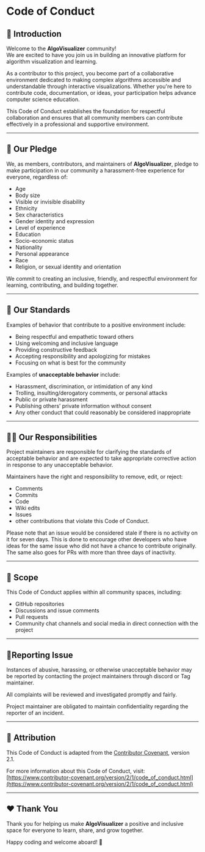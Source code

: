 # Code of Conduct

## 🚀 Introduction

Welcome to the **AlgoVisualizer** community!<br>
We are excited to have you join us in building an innovative platform for algorithm visualization and learning.

As a contributor to this project, you become part of a collaborative environment dedicated to making complex algorithms accessible and understandable through interactive visualizations. Whether you're here to contribute code, documentation, or ideas, your participation helps advance computer science education.

This Code of Conduct establishes the foundation for respectful collaboration and ensures that all community members can contribute effectively in a professional and supportive environment.

---


## 🌟 Our Pledge
We, as members, contributors, and maintainers of **AlgoVisualizer**, pledge to make participation in our community a harassment-free experience for everyone, regardless of:
- Age
- Body size
- Visible or invisible disability
- Ethnicity
- Sex characteristics
- Gender identity and expression
- Level of experience
- Education
- Socio-economic status
- Nationality
- Personal appearance
- Race
- Religion, or sexual identity and orientation

We commit to creating an inclusive, friendly, and respectful environment for learning, contributing, and building together.

---

## 🤝 Our Standards

Examples of behavior that contribute to a positive environment include:
- Being respectful and empathetic toward others
- Using welcoming and inclusive language
- Providing constructive feedback
- Accepting responsibility and apologizing for mistakes
- Focusing on what is best for the community

Examples of **unacceptable behavior** include:
- Harassment, discrimination, or intimidation of any kind
- Trolling, insulting/derogatory comments, or personal attacks
- Public or private harassment
- Publishing others’ private information without consent
- Any other conduct that could reasonably be considered inappropriate

---

## 🧑‍💻 Our Responsibilities

Project maintainers are responsible for clarifying the standards of acceptable behavior and are expected to take appropriate corrective action in response to any unacceptable behavior.

Maintainers have the right and responsibility to remove, edit, or reject:
- Comments
- Commits
- Code
- Wiki edits
- Issues
- other contributions that violate this Code of Conduct.

Please note that an issue would be considered stale if there is no activity on it for seven days. This is done to encourage other developers who have ideas for the same issue who did not have a chance to contribute originally. The same also goes for PRs with more than three days of inactivity.

---

## 🧭 Scope

This Code of Conduct applies within all community spaces, including:
- GitHub repositories
- Discussions and issue comments
- Pull requests
- Community chat channels and social media in direct connection with the project

---

## 🚨Reporting Issue

Instances of abusive, harassing, or otherwise unacceptable behavior may be reported by contacting the project maintainers through discord or Tag maintainer.


All complaints will be reviewed and investigated promptly and fairly.

Project maintainer are obligated to maintain confidentiality regarding the reporter of an incident.

---

## 📘 Attribution

This Code of Conduct is adapted from the [Contributor Covenant](https://www.contributor-covenant.org), version 2.1.

For more information about this Code of Conduct, visit:  
[https://www.contributor-covenant.org/version/2/1/code_of_conduct.html](https://www.contributor-covenant.org/version/2/1/code_of_conduct.html)

---

## ❤️ Thank You
Thank you for helping us make **AlgoVisualizer** a positive and inclusive space for everyone to learn, share, and grow together.

Happy coding and welcome aboard! 🚀

